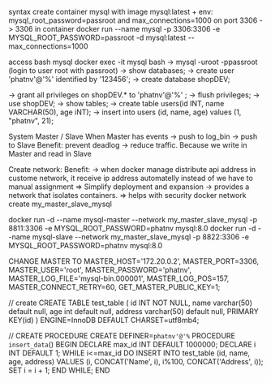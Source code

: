 syntax create container mysql with image mysql:latest + env: mysql_root_password=passroot and max_connections=1000
on port 3306 -> 3306 in container
docker run --name mysql -p 3306:3306 -e MYSQL_ROOT_PASSWORD=passroot -d mysql:latest --max_connections=1000

access bash mysql
docker exec -it mysql bash
-> mysql -uroot -ppassroot (login to user root with passroot)
-> show databases;
-> create user 'phatnv'@'%' identified by '123456';
-> create database shopDEV;

-> grant all privileges on shopDEV.\* to 'phatnv'@'%' ;
-> flush privileges;
-> use shopDEV;
-> show tables;
-> create table users(id INT, name VARCHAR(50), age iNT);
-> insert into users (id, name, age) values (1, "phatnv", 21);

System Master / Slave
When Master has events -> push to log_bin -> push to Slave
Benefit: prevent deadlog -> reduce traffic. Because we write in Master and read in Slave

Create network:
Benefit:
-> when docker manage distribute api address in custome network, it receive ip address automatelly instead of we have to manual assignment => Simplify deployment and expansion
-> provides a network that isolates containers. => helps with security
docker network create my_master_slave_mysql

docker run -d --name mysql-master --network my_master_slave_mysql -p 8811:3306 -e MYSQL_ROOT_PASSWORD=phatnv mysql:8.0
docker run -d --name mysql-slave --network my_master_slave_mysql -p 8822:3306 -e MYSQL_ROOT_PASSWORD=phatnv mysql:8.0

CHANGE MASTER TO
MASTER_HOST='172.20.0.2',
MASTER_PORT=3306,
MASTER_USER='root',
MASTER_PASSWORD='phatnv',
MASTER_LOG_FILE='mysql-bin.000001',
MASTER_LOG_POS=157,
MASTER_CONNECT_RETRY=60,
GET_MASTER_PUBLIC_KEY=1;

// create
CREATE TABLE test_table (
id INT NOT NULL,
name varchar(50) default null,
age int default null,
address varchar(50) default null,
PRIMARY KEY(id)
) ENGINE=InnoDB DEFAULT CHARSET=utf8mb4;

// CREATE PROCEDURE
CREATE DEFINER=`phatnv'@'%` PROCEDURE `insert_data`()
BEGIN
DECLARE max_id INT DEFAULT 1000000;
DECLARE i INT DEFAULT 1;
WHILE i<=max_id DO
INSERT INTO test_table (id, name, age, address) VALUES (i, CONCAT('Name', i), i%100, CONCAT('Address', i));
SET i = i + 1;
END WHILE;
END
